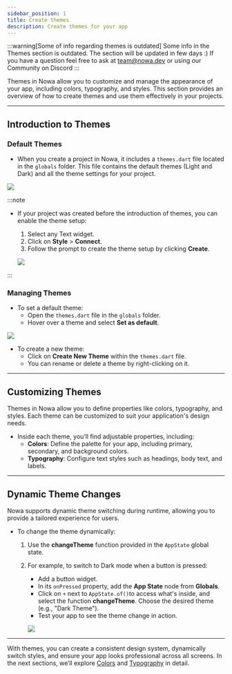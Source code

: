 ```yaml
---
sidebar_position: 1
title: Create themes
description: Create themes for your app
---
```


:::warning[Some of info regarding themes is outdated]
Some info in the Themes section is outdated. The section will be updated in few days :) 
If you have a question feel free to ask at team@nowa.dev or using our Community on Discord 
:::

Themes in Nowa allow you to customize and manage the appearance of your app, including colors, typography, and styles. This section provides an overview of how to create themes and use them effectively in your projects.

---

## **Introduction to Themes**

### **Default Themes**
- When you create a project in Nowa, it includes a `themes.dart` file located in the `globals` folder. This file contains the default themes (Light and Dark) and all the theme settings for your project.

![](./img/globals.png)


:::note
- If your project was created before the introduction of themes, you can enable the theme setup:
  1. Select any Text widget.
  2. Click on **Style** > **Connect**.
  3. Follow the prompt to create the theme setup by clicking **Create**.

  ![](./img/create-theme-old.gif)

:::

### **Managing Themes**
- To set a default theme:
  - Open the `themes.dart` file in the `globals` folder.
  - Hover over a theme and select **Set as default**.

![](./img/change-themes.gif)


- To create a new theme:
  - Click on **Create New Theme** within the `themes.dart` file.
  - You can rename or delete a theme by right-clicking on it.


---

## **Customizing Themes**

Themes in Nowa allow you to define properties like colors, typography, and styles. Each theme can be customized to suit your application's design needs.

- Inside each theme, you’ll find adjustable properties, including:
  - **Colors**: Define the palette for your app, including primary, secondary, and background colors.
  - **Typography**: Configure text styles such as headings, body text, and labels.

---

## **Dynamic Theme Changes**
Nowa supports dynamic theme switching during runtime, allowing you to provide a tailored experience for users. 

- To change the theme dynamically:
  1. Use the **changeTheme** function provided in the `AppState` global state.
  2. For example, to switch to Dark mode when a button is pressed:
     - Add a button widget.
     - In its `onPressed` property, add the **App State** node from **Globals**.
     - Click on `+` next to `AppState.of()`to access what's inside, and select the function **changeTheme**. Choose the desired theme (e.g., "Dark Theme").
     - Test your app to see the theme change in action.
     
     ![](./img/change-theme-dynamic.gif)

---

With themes, you can create a consistent design system, dynamically switch styles, and ensure your app looks professional across all screens. In the next sections, we’ll explore [Colors](./colors-themes.md) and [Typography](./typograhies.md) in detail.



